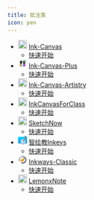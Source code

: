 ```yaml
---
title: 批注类
icon: pen
---
```


- <img src="https://raw.githubusercontent.com/WXRIW/Ink-Canvas/master/Ink%20Canvas/Resources/InkCanvas.png" width="20" height="20"/> [Ink-Canvas](/annotation/ink-canvas/index.md)
  - <i class="fa-solid fa-signs-post"></i> [快速开始](/annotation/ink-canvas/get-started.md)
- <img src="https://raw.githubusercontent.com/clover-yan/Ink-Canvas-Plus/refs/heads/master/Ink%20Canvas/Resources/InkCanvas.png" width="20" height="20"/> [Ink-Canvas-Plus](/annotation/ink-canvas-plus/index.md)
  - <i class="fa-solid fa-signs-post"></i> [快速开始](/annotation/ink-canvas-plus/get-started.md)
- <img src="https://raw.githubusercontent.com/ChangSakura/Ink-Canvas/master/Images/Ink%20Canvas%20Artistry.png" width="20" height="20"/> [Ink-Canvas-Artistry](/annotation/ink-canvas-artistry/index.md)
  - <i class="fa-solid fa-signs-post"></i> [快速开始](/annotation/ink-canvas-artistry/get-started.md)
- <img src="https://raw.githubusercontent.com/InkCanvas/InkCanvasForClass/master/InkCanvasForClass/icc.png" width="20" height="20"/> [InkCanvasForClass](/annotation/inkcanvasforclass/index.md)
  - <i class="fa-solid fa-signs-post"></i> [快速开始](/annotation/inkcanvasforclass/get-started.md)
- <img src="https://raw.githubusercontent.com/SketchNow/SketchNow.WPF/main/SketchNow/Resources/AppIcon.ico" width="20" height="20"/> [SketchNow](/annotation/sketchnow/index.md)
  - <i class="fa-solid fa-signs-post"></i> [快速开始](/annotation/sketchnow/get-started.md)
- <img src="https://raw.githubusercontent.com/Alan-CRL/Inkeys/main/GithubRes/logo.png" width="20" height="20"/> [智绘教Inkeys](/annotation/inkeys/index.md)
  - <i class="fa-solid fa-signs-post"></i> [快速开始](/annotation/inkeys/get-started.md)
- <img src="./inkways-classic/images/inkways_classic.png" width="20" height="20"/> [Inkways-Classic](/annotation/inkways-classic/index.md)
  - <i class="fa-solid fa-signs-post"></i> [快速开始](/annotation/inkways-classic/get-started.md)
- <img src="https://raw.githubusercontent.com/lh11117/LemonxNote/main/lemonxnote.ico" width="20" height="20"/> [LemonxNote](/annotation/lemonxnote/index.md)
  - <i class="fa-solid fa-signs-post"></i> [快速开始](/annotation/lemonxnote/get-started.md)